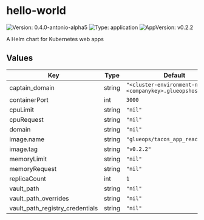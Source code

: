 # hello-world

![Version: 0.4.0-antonio-alpha5](https://img.shields.io/badge/Version-0.4.0--antonio--alpha5-informational?style=flat-square) ![Type: application](https://img.shields.io/badge/Type-application-informational?style=flat-square) ![AppVersion: v0.2.2](https://img.shields.io/badge/AppVersion-v0.2.2-informational?style=flat-square)

A Helm chart for Kubernetes web apps

## Values

| Key | Type | Default | Description |
|-----|------|---------|-------------|
| captain_domain | string | `"<cluster-environment-name>.<companykey>.glueopshosted.com"` |  |
| containerPort | int | `3000` |  |
| cpuLimit | string | `"nil"` |  |
| cpuRequest | string | `"nil"` |  |
| domain | string | `"nil"` |  |
| image.name | string | `"glueops/tacos_app_react_js"` |  |
| image.tag | string | `"v0.2.2"` |  |
| memoryLimit | string | `"nil"` |  |
| memoryRequest | string | `"nil"` |  |
| replicaCount | int | `1` |  |
| vault_path | string | `"nil"` |  |
| vault_path_overrides | string | `"nil"` |  |
| vault_path_registry_credentials | string | `"nil"` |  |

